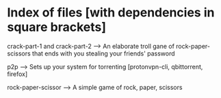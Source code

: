 # Index of files [with dependencies in square brackets]

crack-part-1 and crack-part-2 --> An elaborate troll gane of rock-paper-scissors that ends with you stealing your friends' password

p2p --> Sets up your system for torrenting [protonvpn-cli, qbittorrent, firefox]

rock-paper-scissor --> A simple game of rock, paper, scissors
